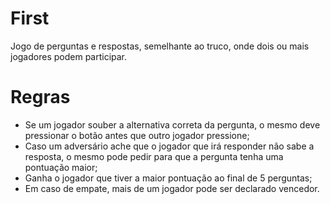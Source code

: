 # First

Jogo de perguntas e respostas, semelhante ao truco, onde dois ou mais jogadores podem participar.

# Regras

- Se um jogador souber a alternativa correta da pergunta, o mesmo deve pressionar o botão antes que outro jogador pressione;
- Caso um adversário ache que o jogador que irá responder não sabe a resposta, o mesmo pode pedir para que a pergunta tenha uma pontuação maior;
- Ganha o jogador que tiver a maior pontuação ao final de 5 perguntas;
- Em caso de empate, mais de um jogador pode ser declarado vencedor.